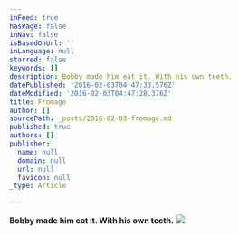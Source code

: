 ```yaml
---
inFeed: true
hasPage: false
inNav: false
isBasedOnUrl: ''
inLanguage: null
starred: false
keywords: []
description: Bobby made him eat it. With his own teeth.
datePublished: '2016-02-03T04:47:33.576Z'
dateModified: '2016-02-03T04:47:28.376Z'
title: Fromage
author: []
sourcePath: _posts/2016-02-03-fromage.md
published: true
authors: []
publisher:
  name: null
  domain: null
  url: null
  favicon: null
_type: Article

---
```

**Bobby made him eat it. With his own teeth.**
![](https://s3-us-west-2.amazonaws.com/the-grid-img/p/1a33901f12fa84419cf81943e0f11737660e5150.png)